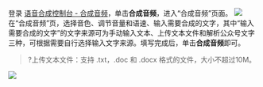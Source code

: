 登录 [语音合成控制台 - 合成音频](https://console.cloud.tencent.com/tts/complexaudio)，单击**合成音频**，进入“合成音频”页面。
![](https://main.qcloudimg.com/raw/f623021670f1957a5dfa524005b2cb1f.png)
在“合成音频”页，选择音色、调节音量和语速、输入需要合成的文字，其中“输入需要合成的文字”的文字来源可为手动输入文本、上传文本文件和解析公众号文字三种，可根据需要自行选择输入文字来源。填写完成后，单击**合成音频**即可。
>?上传文本文件：支持 .txt，.doc 和 .docx 格式的文件，大小不超过10M。
 
![](https://main.qcloudimg.com/raw/fa3fedf65145da4f923d442ed73ed1b6.png)


